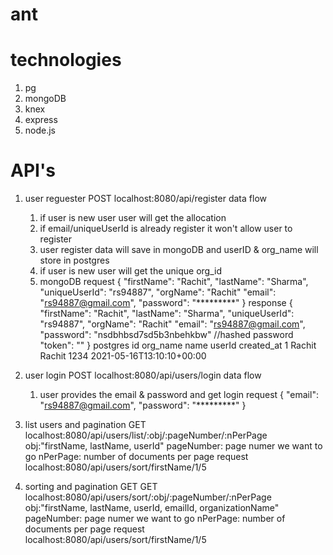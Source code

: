 # ant
# technologies
  1. pg
  2. mongoDB
  3. knex
  4. express
  5. node.js
# API's
  1. user reguester
     POST localhost:8080/api/register
        data flow
        1. if user is new user user will get the allocation
        2. if email/uniqueUserId is already register it won't allow user to register
        3. user register data will save in mongoDB and userID & org_name will store in postgres
        4. if user is new user will get the unique org_id
        5. mongoDB
          request
          {
            "firstName": "Rachit",
            "lastName": "Sharma",
            "uniqueUserId": "rs94887",
            "orgName": "Rachit"
            "email": "rs94887@gmail.com",
            "password": "*********"
          }
          response
          {
            "firstName": "Rachit",
            "lastName": "Sharma",
            "uniqueUserId": "rs94887",
            "orgName": "Rachit"
            "email": "rs94887@gmail.com",
            "password": "nsdbhbsd7sd5b3nbehkbw" //hashed password
            "token": ""
          }
        postgres
        id     org_name    name     userId      created_at
        1      Rachit      Rachit   1234        2021-05-16T13:10:10+00:00
  2. user login
     POST localhost:8080/api/users/login
        data flow
        1. user provides the email & password and get login
        request 
        {
          "email": "rs94887@gmail.com",
          "password": "*********"
        }
  3. list users and pagination
     GET localhost:8080/api/users/list/:obj/:pageNumber/:nPerPage
        obj:"firstName, lastName, userId"
        pageNumber: page numer we want to go
        nPerPage: number of documents per page
      request
      localhost:8080/api/users/sort/firstName/1/5
        
  4. sorting and pagination
     GET GET localhost:8080/api/users/sort/:obj/:pageNumber/:nPerPage
        obj:"firstName, lastName, userId, emailId, organizationName"
        pageNumber: page numer we want to go
        nPerPage: number of documents per page
      request
      localhost:8080/api/users/sort/firstName/1/5
